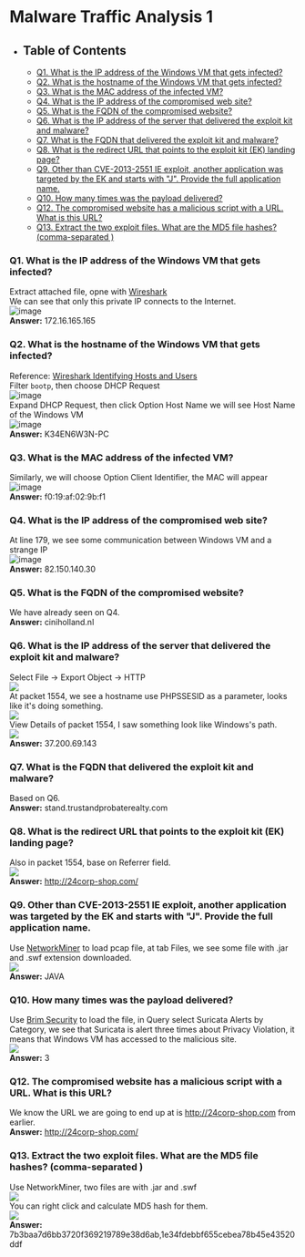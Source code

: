 # Malware Traffic Analysis 1

+ ## Table of Contents
    - [Q1. What is the IP address of the Windows VM that gets infected?](#q1-what-is-the-ip-address-of-the-windows-vm-that-gets-infected-)
    - [Q2. What is the hostname of the Windows VM that gets infected?](#q2-what-is-the-hostname-of-the-windows-vm-that-gets-infected-)
    - [Q3. What is the MAC address of the infected VM?](#q3-what-is-the-mac-address-of-the-infected-vm-)
    - [Q4. What is the IP address of the compromised web site?](#q4-what-is-the-ip-address-of-the-compromised-web-site-)
    - [Q5. What is the FQDN of the compromised website?](#q5-what-is-the-fqdn-of-the-compromised-website-)
    - [Q6. What is the IP address of the server that delivered the exploit kit and malware?](#q6-what-is-the-ip-address-of-the-server-that-delivered-the-exploit-kit-and-malware-)
    - [Q7. What is the FQDN that delivered the exploit kit and malware?](#q7-what-is-the-fqdn-that-delivered-the-exploit-kit-and-malware-)
    - [Q8. What is the redirect URL that points to the exploit kit (EK) landing page?](#q8-what-is-the-redirect-url-that-points-to-the-exploit-kit--ek--landing-page-)
    - [Q9. Other than CVE-2013-2551 IE exploit, another application was targeted by the EK and starts with "J". Provide the full application name.](#q9-other-than-cve-2013-2551-ie-exploit--another-application-was-targeted-by-the-ek-and-starts-with--j--provide-the-full-application-name)
    - [Q10. How many times was the payload delivered?](#q10-how-many-times-was-the-payload-delivered-)
    - [Q12. The compromised website has a malicious script with a URL. What is this URL?](#q12-the-compromised-website-has-a-malicious-script-with-a-url-what-is-this-url-)
    - [Q13. Extract the two exploit files. What are the MD5 file hashes? (comma-separated )](#q13-extract-the-two-exploit-files-what-are-the-md5-file-hashes---comma-separated--)

### Q1. What is the IP address of the Windows VM that gets infected?
Extract attached file, opne with [Wireshark](https://www.wireshark.org/)<br/>
We can see that only this private IP connects to the Internet.<br/>
![image](https://user-images.githubusercontent.com/58476264/148325989-f2f70019-2e73-49f3-be4e-7a591173e462.png)<br/>
**Answer:** 172.16.165.165

### Q2. What is the hostname of the Windows VM that gets infected?
Reference: [Wireshark Identifying Hosts and Users](https://unit42.paloaltonetworks.com/using-wireshark-identifying-hosts-and-users/)<br/>
Filter `bootp`, then choose DHCP Request<br/>
![image](https://user-images.githubusercontent.com/58476264/148326661-ed419d10-c4f6-47d1-84cb-b9a32b6cce05.png)
<br/>Expand DHCP Request, then click Option Host Name we will see Host Name of the Windows VM<br/>
![image](https://user-images.githubusercontent.com/58476264/148326864-914251f4-a7ec-4bd2-bbb5-ca1890ec2e49.png)<br/>
**Answer:** K34EN6W3N-PC 

### Q3. What is the MAC address of the infected VM?
Similarly, we will choose Option Client Identifier, the MAC will appear<br/>
![image](https://user-images.githubusercontent.com/58476264/148327593-f1a136da-5a61-4642-9758-929776f2379e.png)<br/>
**Answer:**  f0:19:af:02:9b:f1

### Q4. What is the IP address of the compromised web site?
At line 179, we see some communication between Windows VM and a strange IP<br/>
![image](images/1.png)<br/>
**Answer:** 82.150.140.30

### Q5. What is the FQDN of the compromised website?
We have already seen on Q4.<br/>
**Answer:** ciniholland.nl

### Q6. What is the IP address of the server that delivered the exploit kit and malware?
Select File -> Export Object -> HTTP <br/>
![](images/2.png)<br/>
At packet 1554, we see a hostname use PHPSSESID as a parameter, looks like it's doing something.<br/>
![](images/4.png)<br/>
View Details of packet 1554, I saw something look like Windows's path.<br/>
![](images/3.png)<br/>
**Answer:** 37.200.69.143

### Q7. What is the FQDN that delivered the exploit kit and malware?
Based on Q6.<br/>
**Answer:** stand.trustandprobaterealty.com

### Q8. What is the redirect URL that points to the exploit kit (EK) landing page?
Also in packet 1554, base on Referrer field.<br/>
![](images/5.png)<br/>
**Answer:** http://24corp-shop.com/

### Q9. Other than CVE-2013-2551 IE exploit, another application was targeted by the EK and starts with "J". Provide the full application name.
Use [NetworkMiner](https://www.netresec.com/?page=NetworkMiner) to load pcap file, at tab Files, we see some file with .jar and .swf extension downloaded.<br/>
![](images/6.png)<br/>
**Answer:** JAVA

### Q10. How many times was the payload delivered?
Use [Brim Security](https://www.brimdata.io/) to load the file, in Query select Suricata Alerts by Category, we see that Suricata is alert three times about Privacy Violation, it means that Windows VM has accessed to the malicious site.<br/>
![](images/7.png)<br/>
**Answer:** 3

### Q12. The compromised website has a malicious script with a URL. What is this URL?
We know the URL we are going to end up at is http://24corp-shop.com from earlier.<br/>
**Answer:** http://24corp-shop.com/

### Q13. Extract the two exploit files. What are the MD5 file hashes? (comma-separated )
Use NetworkMiner, two files are with .jar and .swf<br/>
![](images/8.png)<br/>
You can right click and calculate MD5 hash for them.<br/>
![](images/9.png)<br/>
**Answer:** 7b3baa7d6bb3720f369219789e38d6ab,1e34fdebbf655cebea78b45e43520ddf